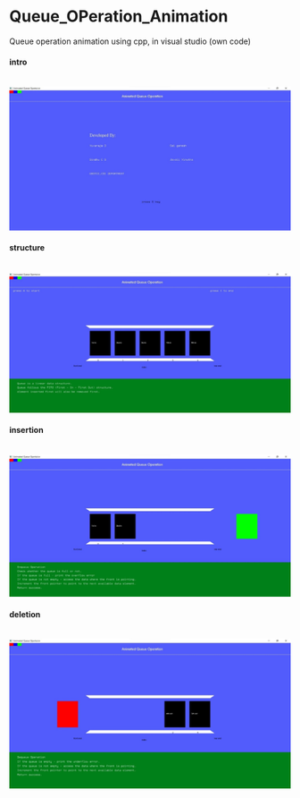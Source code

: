 # Queue_OPeration_Animation
Queue operation animation using cpp, in visual studio (own code)
<br>
<h4>intro </h4><br>
<img src="image/1.jpg" ><br>
<h4>structure </h4><br>
<img src="image/2.jpg" ><br>
<h4>insertion</h4><br>
<img src="image/4.jpg" ><br>
<h4>deletion</h4><br>
<img src="image/5.jpg" ><br>

